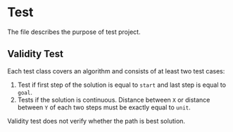 # Test

The file describes the purpose of test project.

## Validity Test

Each test class covers an algorithm and consists of at least two test cases:

1. Test if first step of the solution is equal to `start` and last step is equal to `goal`.
2. Tests if the solution is continuous. Distance between `X` or distance between `Y` of each two steps must be exactly equal to `unit`.

Validity test does not verify whether the path is best solution.